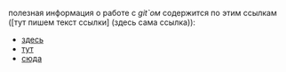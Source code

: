 полезная информация о работе с *git`ом* содержится по этим ссылкам ([тут пишем текст ссылки] (здесь сама ссылка)):
 - [здесь](https://habr.com/ru/post/541258/) 
 - [тут](https://habr.com/ru/post/542616/)
 - [сюда](https://clck.ru/VV4BR)